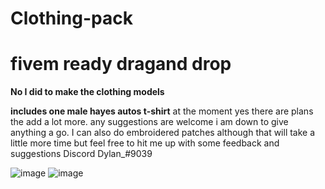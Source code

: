 # Clothing-pack
# fivem ready dragand drop
**No I did to make the clothing models**

**includes one male hayes autos t-shirt** at the moment yes there are plans the add a lot more. any suggestions are welcome i am down to give anything a go. I can also do embroidered patches although that will take a little more time but feel free to hit me up with some feedback and suggestions Discord Dylan_#9039


![image](https://user-images.githubusercontent.com/116861022/199421856-ac0684cf-bb65-4301-80bc-77b6a0513978.png)
![image](https://user-images.githubusercontent.com/116861022/199421931-e4a76802-0704-446c-aed0-3265dd4e2d5c.png)
